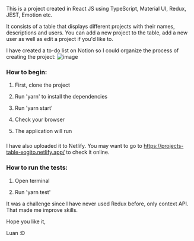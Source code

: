 This is a project created in React JS using TypeScript, Material UI, Redux, JEST, Emotion etc.

It consists of a table that displays different projects with their names, descriptions and users.
You can add a new project to the table, add a new user as well as edit a project if you'd like to.

I have created a to-do list on Notion so I could organize the process of creating the project:
![image](https://user-images.githubusercontent.com/83188919/199251214-5dcb5668-c243-43f2-bb7c-3bfd9511033d.png)

### How to begin:

1. First, clone the project

2. Run 'yarn' to install the dependencies

3. Run 'yarn start'

4. Check your browser

5. The application will run

### 
I have also uploaded it to Netlify.
You may want to go to https://projects-table-xogito.netlify.app/ to check it online.

### How to run the tests:

1. Open terminal

2. Run 'yarn test'

It was a challenge since I have never used Redux before, only context API. That made me improve skills.

Hope you like it,

Luan :D
